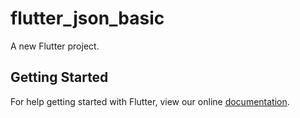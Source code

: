 # flutter_json_basic

A new Flutter project.

## Getting Started

For help getting started with Flutter, view our online
[documentation](https://flutter.io/).
